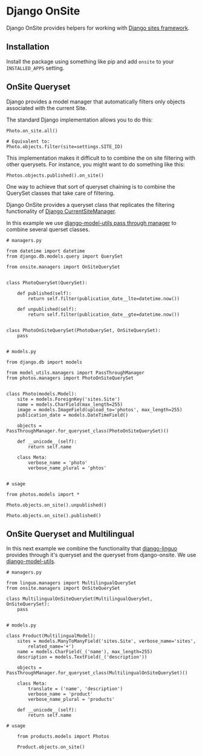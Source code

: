 
Django OnSite
=============

Django OnSite provides helpers for working with [Django sites framework][sites].


Installation
------------

Install the package using something like pip and add ``onsite`` to
your ``INSTALLED_APPS`` setting.


OnSite Queryset
---------------

Django provides a model manager that automatically filters only objects
associated with the current Site.

The standard Django implementation allows you to do this:

    Photo.on_site.all()

    # Equivalent to:
    Photo.objects.filter(site=settings.SITE_ID)

This implementation makes it difficult to to combine the on site filtering
with other querysets. For instance, you might want to do something like this:

    Photos.objects.published().on_site()

One way to achieve that sort of queryset chaining is to combine the QuerySet
classes that take care of filtering.

Django OnSite provides a queryset class that replicates the filtering functionality
of [Django CurrentSiteManager][current-site].

In this example we use [django-model-utils pass through manager][pass-through]
to combine several querset classes.


    # managers.py

    from datetime import datetime
    from django.db.models.query import QuerySet

    from onsite.managers import OnSiteQuerySet


    class PhotoQuerySet(QuerySet):

        def published(self):
            return self.filter(publication_date__lte=datetime.now())

        def unpublished(self):
            return self.filter(publication_date__gte=datetime.now())


    class PhotoOnSiteQuerySet(PhotoQuerySet, OnSiteQuerySet):
        pass


    # models.py

    from django.db import models

    from model_utils.managers import PassThroughManager
    from photos.managers import PhotoOnSiteQuerySet


    class Photo(models.Model):
        site = models.ForeignKey('sites.Site')
        name = models.CharField(max_length=255)
        image = models.ImageField(upload_to='photos', max_length=255)
        publication_date = models.DateTimeField()

        objects = PassThroughManager.for_queryset_class(PhotoOnSiteQuerySet)()

        def __unicode__(self):
            return self.name

        class Meta:
            verbose_name = 'photo'
            verbose_name_plural = 'phtos'


    # usage

    from photos.models import *

    Photo.objects.on_site().unpublished()

    Photo.objects.on_site().published()


OnSite Queryset and Multilingual
--------------------------------

In this next example we combine the functionality that [django-linguo][linguo]
provides through it's queryset and the queryset from django-onsite.
We use [django-model-utils][model-utils].


    # managers.py

    from linguo.managers import MultilingualQuerySet
    from onsite.managers import OnSiteQuerySet

    class MultilingualOnSiteQuerySet(MultilingualQuerySet, OnSiteQuerySet):
        pass


    # models.py

    class Product(MultilingualModel):
        sites = models.ManyToManyField('sites.Site', verbose_name='sites',
            related_name='+')
        name = models.CharField(_('name'), max_length=255)
        description = models.TextField(_('description'))

        objects = PassThroughManager.for_queryset_class(MultilingualOnSiteQuerySet)()

        class Meta:
            translate = ('name', 'description')
            verbose_name = 'product'
            verbose_name_plural = 'products'

        def __unicode__(self):
            return self.name

    # usage

        from products.models import Photos

        Product.objects.on_site()


[sites]: https://docs.djangoproject.com/en/dev/ref/contrib/sites/
[current-site]: https://docs.djangoproject.com/en/dev/ref/contrib/sites/#the-currentsitemanager
[pass-through]: https://django-model-utils.readthedocs.org/en/latest/managers.html#passthroughmanager
[model-utils]: https://django-model-utils.readthedocs.org
[linguo]: https://github.com/zmathew/django-linguo/
